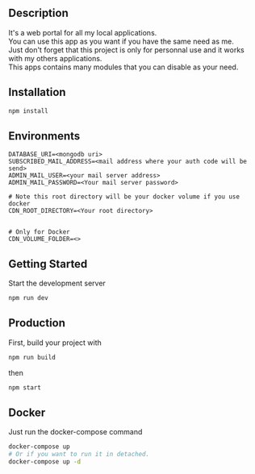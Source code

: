 ## Description

It's a web portal for all my local applications.  
You can use this app as you want if you have the same need as me.  
Just don't forget that this project is only for personnal use and it works  
with my others applications.  
This apps contains many modules that you can disable as your need.

## Installation
```bash
npm install
```

## Environments
```dosini
DATABASE_URI=<mongodb uri>
SUBSCRIBED_MAIL_ADDRESS=<mail address where your auth code will be send>
ADMIN_MAIL_USER=<your mail server address>
ADMIN_MAIL_PASSWORD=<Your mail server password>

# Note this root directory will be your docker volume if you use docker
CDN_ROOT_DIRECTORY=<Your root directory>


# Only for Docker
CDN_VOLUME_FOLDER=<>
```

## Getting Started

Start the development server

```bash
npm run dev
```

## Production

First, build your project with
```bash
npm run build
```

then
```bash
npm start
```

## Docker

Just run the docker-compose command

```bash
docker-compose up
# Or if you want to run it in detached.
docker-compose up -d
```